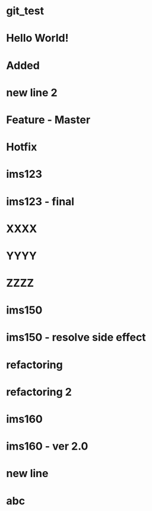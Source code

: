 # git_test
# Hello World! 
# Added
# new line 2
# Feature - Master
# Hotfix
# ims123
# ims123 - final
# XXXX
# YYYY
# ZZZZ
# ims150
# ims150 - resolve side effect 
# refactoring
# refactoring 2
# ims160
# ims160 - ver 2.0 
# new line
# abc
